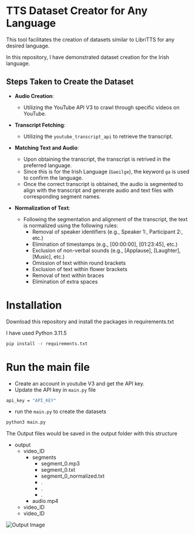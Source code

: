 # TTS Dataset Creator for Any Language

This tool facilitates the creation of datasets similar to LibriTTS for any desired language.

In this repository, I have demonstrated dataset creation for the Irish language.

## Steps Taken to Create the Dataset

- **Audio Creation**:
  - Utilizing the YouTube API V3 to crawl through specific videos on YouTube.
  
- **Transcript Fetching**:
  - Utilizing the `youtube_transcript_api` to retrieve the transcript.
  
- **Matching Text and Audio**:
    - Upon obtaining the transcript, the transcript is  retrived in the preferred language.
    - Since this is for the Irish Language (`Gaeilge`), the keyword `ga` is used to confirm the language.
    - Once the correct transcript is obtained, the audio is segmented to align with the transcript and generate audio and text files with corresponding segment names.
    
- **Normalization of Text**:
    - Following the segmentation and alignment of the transcript, the text is normalized using the following rules:
        - Removal of speaker identifiers (e.g., Speaker 1:, Participant 2:, etc.)
        - Elimination of timestamps (e.g., [00:00:00], [01:23:45], etc.)
        - Exclusion of non-verbal sounds (e.g., [Applause], [Laughter], [Music], etc.)
        - Omission of text within round brackets
        - Exclusion of text within flower brackets
        - Removal of text within braces
        - Elimination of extra spaces


# Installation

Download this repository and install the packages in requirements.txt

I have used Python 3.11.5

```bash
pip install -r requirements.txt
```

# Run the main file 

- Create an account in youtube V3 and get the API key.
- Update the API key in `main.py` file
```bash 
api_key = "API_KEY"
```

- run the `main.py` to create the datasets
```bash
python3 main.py
`````` 


The Output files would be saved in the output folder with this structure
- output
    - video_ID
        - segments
            - segment_0.mp3
            - segment_0.txt
            - segment_0_normalized.txt
            - .
            - .
            - .
        - audio.mp4
    - video_ID
    - video_ID

![Output Image](output.png)

